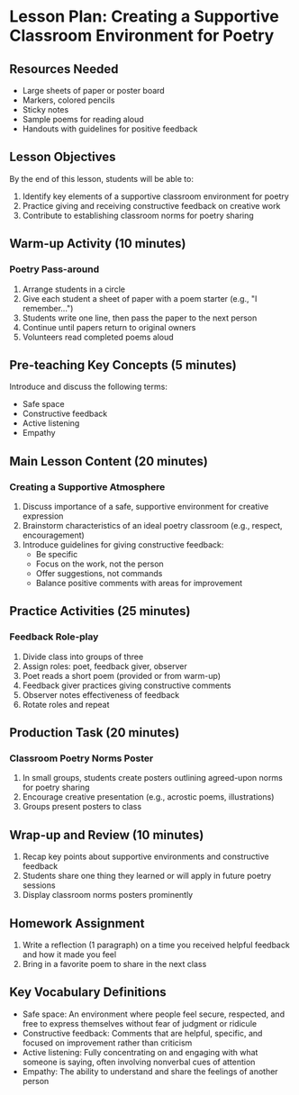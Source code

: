 # Lesson Plan: Creating a Supportive Classroom Environment for Poetry

## Resources Needed

- Large sheets of paper or poster board
- Markers, colored pencils
- Sticky notes
- Sample poems for reading aloud
- Handouts with guidelines for positive feedback

## Lesson Objectives

By the end of this lesson, students will be able to:
1. Identify key elements of a supportive classroom environment for poetry
2. Practice giving and receiving constructive feedback on creative work
3. Contribute to establishing classroom norms for poetry sharing

## Warm-up Activity (10 minutes)

### Poetry Pass-around

1. Arrange students in a circle
2. Give each student a sheet of paper with a poem starter (e.g., "I remember...")
3. Students write one line, then pass the paper to the next person
4. Continue until papers return to original owners
5. Volunteers read completed poems aloud

## Pre-teaching Key Concepts (5 minutes)

Introduce and discuss the following terms:
- Safe space
- Constructive feedback
- Active listening
- Empathy

## Main Lesson Content (20 minutes)

### Creating a Supportive Atmosphere

1. Discuss importance of a safe, supportive environment for creative expression
2. Brainstorm characteristics of an ideal poetry classroom (e.g., respect, encouragement)
3. Introduce guidelines for giving constructive feedback:
   - Be specific
   - Focus on the work, not the person
   - Offer suggestions, not commands
   - Balance positive comments with areas for improvement

## Practice Activities (25 minutes)

### Feedback Role-play

1. Divide class into groups of three
2. Assign roles: poet, feedback giver, observer
3. Poet reads a short poem (provided or from warm-up)
4. Feedback giver practices giving constructive comments
5. Observer notes effectiveness of feedback
6. Rotate roles and repeat

## Production Task (20 minutes)

### Classroom Poetry Norms Poster

1. In small groups, students create posters outlining agreed-upon norms for poetry sharing
2. Encourage creative presentation (e.g., acrostic poems, illustrations)
3. Groups present posters to class

## Wrap-up and Review (10 minutes)

1. Recap key points about supportive environments and constructive feedback
2. Students share one thing they learned or will apply in future poetry sessions
3. Display classroom norms posters prominently

## Homework Assignment

1. Write a reflection (1 paragraph) on a time you received helpful feedback and how it made you feel
2. Bring in a favorite poem to share in the next class

## Key Vocabulary Definitions

- Safe space: An environment where people feel secure, respected, and free to express themselves without fear of judgment or ridicule
- Constructive feedback: Comments that are helpful, specific, and focused on improvement rather than criticism
- Active listening: Fully concentrating on and engaging with what someone is saying, often involving nonverbal cues of attention
- Empathy: The ability to understand and share the feelings of another person